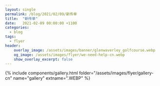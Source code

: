 ```yaml
---
layout: single
permalink: /blog/2021/02/09/新传单
title:  "新传单"
date:   2021-02-09 00:00:00 +1100
categories:
  - blog
tags:
  - flyer
header:
    overlay_image: /assets/images/banner/glenwaverley_golfcourse.webp
    og_image: /assets/images/flyer/we-need-help-cn.webp
    show_overlay_excerpt: false
---
```


{% include components/gallery.html folder="/assets/images/flyer/gallery-cn" name="gallery" extname=".WEBP" %}
